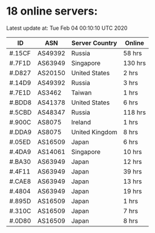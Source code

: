 # 18 online servers:

Latest update at: Tue Feb 04 00:10:10 UTC 2020

| ID | ASN | Server Country | Online |
| -- | --- | -------------- | ------ |
| #.15CF | AS49392 | Russia | 58 hrs |
| #.7F1D | AS63949 | Singapore | 130 hrs |
| #.D827 | AS20150 | United States | 2 hrs |
| #.14D9 | AS49392 | Russia | 3 hrs |
| #.7E1D | AS3462 | Taiwan | 1 hrs |
| #.BDD8 | AS41378 | United States | 6 hrs |
| #.5CBD | AS48347 | Russia | 118 hrs |
| #.900C | AS8075 | Ireland | 1 hrs |
| #.DDA9 | AS8075 | United Kingdom | 8 hrs |
| #.05ED | AS16509 | Japan | 6 hrs |
| #.4DA9 | AS14061 | Singapore | 10 hrs |
| #.BA30 | AS63949 | Japan | 12 hrs |
| #.4F11 | AS63949 | Japan | 39 hrs |
| #.CAE8 | AS63949 | Japan | 13 hrs |
| #.4804 | AS63949 | Japan | 19 hrs |
| #.895D | AS16509 | Japan | 1 hrs |
| #.310C | AS16509 | Japan | 7 hrs |
| #.0D80 | AS16509 | Japan | 8 hrs |

